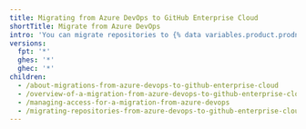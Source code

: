 ```yaml
---
title: Migrating from Azure DevOps to GitHub Enterprise Cloud
shortTitle: Migrate from Azure DevOps
intro: 'You can migrate repositories to {% data variables.product.prodname_dotcom %} with {% data variables.product.prodname_importer_proper_name %}.'
versions:
  fpt: '*'
  ghes: '*'
  ghec: '*'
children:
  - /about-migrations-from-azure-devops-to-github-enterprise-cloud
  - /overview-of-a-migration-from-azure-devops-to-github-enterprise-cloud
  - /managing-access-for-a-migration-from-azure-devops
  - /migrating-repositories-from-azure-devops-to-github-enterprise-cloud
---
```


